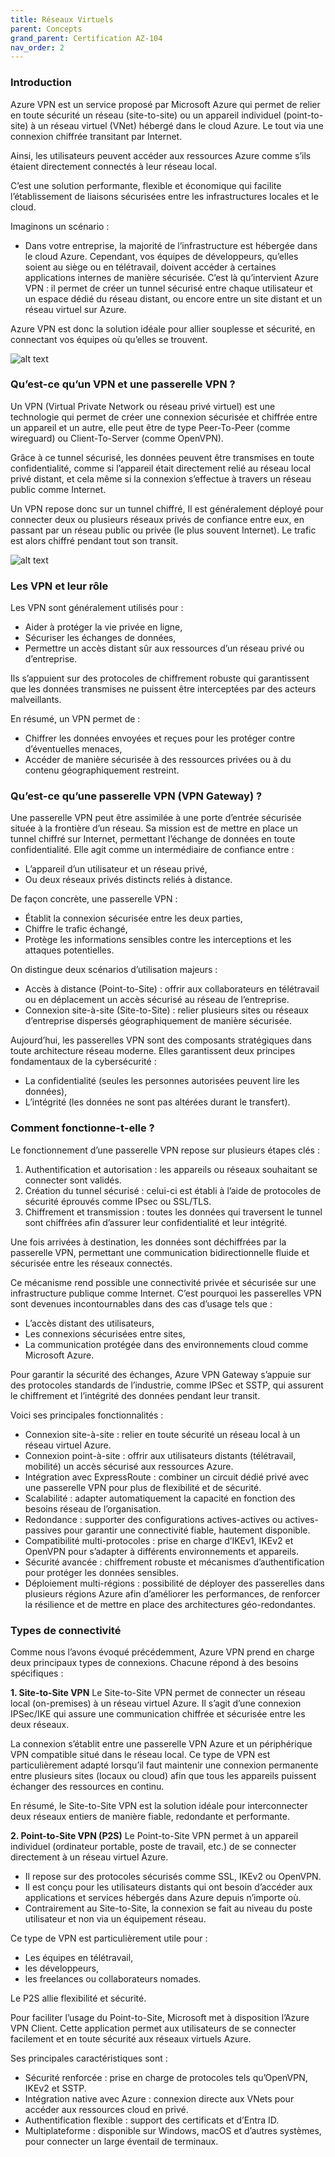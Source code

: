 ```yaml
---
title: Réseaux Virtuels
parent: Concepts
grand_parent: Certification AZ-104
nav_order: 2
---
```



### **Introduction**
Azure VPN est un service proposé par Microsoft Azure qui permet de relier en toute sécurité un réseau (site-to-site) ou un appareil individuel (point-to-site) à un réseau virtuel (VNet) hébergé dans le cloud Azure. Le tout via une connexion chiffrée transitant par Internet.

Ainsi, les utilisateurs peuvent accéder aux ressources Azure comme s’ils étaient directement connectés à leur réseau local.

C’est une solution performante, flexible et économique qui facilite l’établissement de liaisons sécurisées entre les infrastructures locales et le cloud.

Imaginons un scénario :

- Dans votre entreprise, la majorité de l’infrastructure est hébergée dans le cloud Azure. Cependant, vos équipes de développeurs, qu’elles soient au siège ou en télétravail, doivent accéder à certaines applications internes de manière sécurisée. C’est là qu’intervient Azure VPN : il permet de créer un tunnel sécurisé entre chaque utilisateur et un espace dédié du réseau distant, ou encore entre un site distant et un réseau virtuel sur Azure.

Azure VPN est donc la solution idéale pour allier souplesse et sécurité, en connectant vos équipes où qu’elles se trouvent.


![alt text](<67a5de2e7379a743adeef241_azure vpn gateway-1.png>)


### **Qu’est-ce qu’un VPN et une passerelle VPN ?**

Un VPN (Virtual Private Network ou réseau privé virtuel) est une technologie qui permet de créer une connexion sécurisée et chiffrée entre un appareil et un autre, elle peut être de type Peer-To-Peer (comme wireguard) ou Client-To-Server (comme OpenVPN).

Grâce à ce tunnel sécurisé, les données peuvent être transmises en toute confidentialité, comme si l’appareil était directement relié au réseau local privé distant, et cela même si la connexion s’effectue à travers un réseau public comme Internet.

Un VPN repose donc sur un tunnel chiffré, Il est généralement déployé pour connecter deux ou plusieurs réseaux privés de confiance entre eux, en passant par un réseau public ou privée (le plus souvent Internet). Le trafic est alors chiffré pendant tout son transit.


![alt text](67a5dcf78ab1f218da26fc78_4e81de24.png)


### **Les VPN et leur rôle**

Les VPN sont généralement utilisés pour :

- Aider à protéger la vie privée en ligne,
- Sécuriser les échanges de données,
- Permettre un accès distant sûr aux ressources d’un réseau privé ou d’entreprise.

Ils s’appuient sur des protocoles de chiffrement robuste qui garantissent que les données transmises ne puissent être interceptées par des acteurs malveillants.

En résumé, un VPN permet de :

- Chiffrer les données envoyées et reçues pour les protéger contre d’éventuelles menaces,
- Accéder de manière sécurisée à des ressources privées ou à du contenu géographiquement restreint.


### **Qu’est-ce qu’une passerelle VPN (VPN Gateway) ?**

Une passerelle VPN peut être assimilée à une porte d’entrée sécurisée située à la frontière d’un réseau. Sa mission est de mettre en place un tunnel chiffré sur Internet, permettant l’échange de données en toute confidentialité. Elle agit comme un intermédiaire de confiance entre :

- L’appareil d’un utilisateur et un réseau privé,
- Ou deux réseaux privés distincts reliés à distance.

De façon concrète, une passerelle VPN :

- Établit la connexion sécurisée entre les deux parties,
- Chiffre le trafic échangé,
- Protège les informations sensibles contre les interceptions et les attaques potentielles.

On distingue deux scénarios d’utilisation majeurs :

- Accès à distance (Point-to-Site) : offrir aux collaborateurs en télétravail ou en déplacement un accès sécurisé au réseau de l’entreprise.
- Connexion site-à-site (Site-to-Site) : relier plusieurs sites ou réseaux d’entreprise dispersés géographiquement de manière sécurisée.

Aujourd’hui, les passerelles VPN sont des composants stratégiques dans toute architecture réseau moderne. Elles garantissent deux principes fondamentaux de la cybersécurité :

- La confidentialité (seules les personnes autorisées peuvent lire les données),
- L’intégrité (les données ne sont pas altérées durant le transfert).

### **Comment fonctionne-t-elle ?**

Le fonctionnement d’une passerelle VPN repose sur plusieurs étapes clés :

1. Authentification et autorisation : les appareils ou réseaux souhaitant se connecter sont validés.
2. Création du tunnel sécurisé : celui-ci est établi à l’aide de protocoles de sécurité éprouvés comme IPsec ou SSL/TLS.
3. Chiffrement et transmission : toutes les données qui traversent le tunnel sont chiffrées afin d’assurer leur confidentialité et leur intégrité.

Une fois arrivées à destination, les données sont déchiffrées par la passerelle VPN, permettant une communication bidirectionnelle fluide et sécurisée entre les réseaux connectés.

Ce mécanisme rend possible une connectivité privée et sécurisée sur une infrastructure publique comme Internet. C’est pourquoi les passerelles VPN sont devenues incontournables dans des cas d’usage tels que :

- L’accès distant des utilisateurs,
- Les connexions sécurisées entre sites,
- La communication protégée dans des environnements cloud comme Microsoft Azure.


Pour garantir la sécurité des échanges, Azure VPN Gateway s’appuie sur des protocoles standards de l’industrie, comme IPSec et SSTP, qui assurent le chiffrement et l’intégrité des données pendant leur transit.

Voici ses principales fonctionnalités :

- Connexion site-à-site : relier en toute sécurité un réseau local à un réseau virtuel Azure.
- Connexion point-à-site : offrir aux utilisateurs distants (télétravail, mobilité) un accès sécurisé aux ressources Azure.
- Intégration avec ExpressRoute : combiner un circuit dédié privé avec une passerelle VPN pour plus de flexibilité et de sécurité.
- Scalabilité : adapter automatiquement la capacité en fonction des besoins réseau de l’organisation.
- Redondance : supporter des configurations actives-actives ou actives-passives pour garantir une connectivité fiable, hautement disponible.
- Compatibilité multi-protocoles : prise en charge d’IKEv1, IKEv2 et OpenVPN pour s’adapter à différents environnements et appareils.
- Sécurité avancée : chiffrement robuste et mécanismes d’authentification pour protéger les données sensibles.
- Déploiement multi-régions : possibilité de déployer des passerelles dans plusieurs régions Azure afin d’améliorer les performances, de renforcer la résilience et de mettre en place des architectures géo-redondantes.


### **Types de connectivité**
Comme nous l’avons évoqué précédemment, Azure VPN prend en charge deux principaux types de connexions. Chacune répond à des besoins spécifiques :

**1. Site-to-Site VPN**
Le Site-to-Site VPN permet de connecter un réseau local (on-premises) à un réseau virtuel Azure.
Il s’agit d’une connexion IPSec/IKE qui assure une communication chiffrée et sécurisée entre les deux réseaux.

La connexion s’établit entre une passerelle VPN Azure et un périphérique VPN compatible situé dans le réseau local.
Ce type de VPN est particulièrement adapté lorsqu’il faut maintenir une connexion permanente entre plusieurs sites (locaux ou cloud) afin que tous les appareils puissent échanger des ressources en continu.

En résumé, le Site-to-Site VPN est la solution idéale pour interconnecter deux réseaux entiers de manière fiable, redondante et performante.

**2. Point-to-Site VPN (P2S)**
Le Point-to-Site VPN permet à un appareil individuel (ordinateur portable, poste de travail, etc.) de se connecter directement à un réseau virtuel Azure.

- Il repose sur des protocoles sécurisés comme SSL, IKEv2 ou OpenVPN.
- Il est conçu pour les utilisateurs distants qui ont besoin d’accéder aux applications et services hébergés dans Azure depuis n’importe où.
- Contrairement au Site-to-Site, la connexion se fait au niveau du poste utilisateur et non via un équipement réseau.

Ce type de VPN est particulièrement utile pour :

- Les équipes en télétravail,
- les développeurs,
- les freelances ou collaborateurs nomades.

Le P2S allie flexibilité et sécurité.

Pour faciliter l’usage du Point-to-Site, Microsoft met à disposition l’Azure VPN Client. Cette application permet aux utilisateurs de se connecter facilement et en toute sécurité aux réseaux virtuels Azure.

Ses principales caractéristiques sont :
- Sécurité renforcée : prise en charge de protocoles tels qu’OpenVPN, IKEv2 et SSTP.
- Intégration native avec Azure : connexion directe aux VNets pour accéder aux ressources cloud en privé.
- Authentification flexible : support des certificats et d’Entra ID.
- Multiplateforme : disponible sur Windows, macOS et d’autres systèmes, pour connecter un large éventail de terminaux.